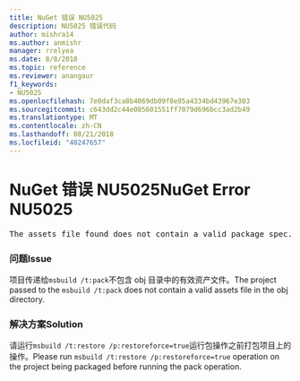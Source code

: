 ```yaml
---
title: NuGet 错误 NU5025
description: NU5025 错误代码
author: mishra14
ms.author: anmishr
manager: rrelyea
ms.date: 8/8/2018
ms.topic: reference
ms.reviewer: anangaur
f1_keywords:
- NU5025
ms.openlocfilehash: 7e0daf3ca8b4069db09f8e85a4334bd43967e303
ms.sourcegitcommit: c643dd2c44e085601551ff7079d696bcc3ad2b49
ms.translationtype: MT
ms.contentlocale: zh-CN
ms.lasthandoff: 08/21/2018
ms.locfileid: "40247657"
---
```

# <a name="nuget-error-nu5025"></a><span data-ttu-id="4447b-103">NuGet 错误 NU5025</span><span class="sxs-lookup"><span data-stu-id="4447b-103">NuGet Error NU5025</span></span>
<pre>The assets file found does not contain a valid package spec. Try restoring the project again. The location of the assets file is F:\project\obj\project.assets.json.</pre>

### <a name="issue"></a><span data-ttu-id="4447b-104">问题</span><span class="sxs-lookup"><span data-stu-id="4447b-104">Issue</span></span>

<span data-ttu-id="4447b-105">项目传递给`msbuild /t:pack`不包含 obj 目录中的有效资产文件。</span><span class="sxs-lookup"><span data-stu-id="4447b-105">The project passed to the `msbuild /t:pack` does not contain a valid assets file in the obj directory.</span></span>


### <a name="solution"></a><span data-ttu-id="4447b-106">解决方案</span><span class="sxs-lookup"><span data-stu-id="4447b-106">Solution</span></span>

<span data-ttu-id="4447b-107">请运行`msbuild /t:restore /p:restoreforce=true`运行包操作之前打包项目上的操作。</span><span class="sxs-lookup"><span data-stu-id="4447b-107">Please run `msbuild /t:restore /p:restoreforce=true` operation on the project being packaged before running the pack operation.</span></span>

